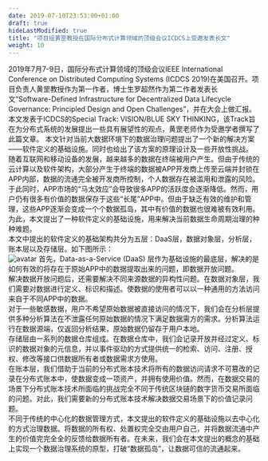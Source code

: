 ```yaml
---
date: 2019-07-10T23:53:00+01:00
draft: true
hideLastModified: true
title: "项目组黄罡教授在国际分布式计算领域的顶级会议ICDCS上受邀发表长文"
weight: 10
---
```

2019年7月7-9日，国际分布式计算领域的顶级会议IEEE International Conference on Distributed Computing Systems (ICDCS 2019)在美国召开。项目负责人黄罡教授作为第一作者，博士生罗超然作为第二作者发表长文“Software-Defined Infrastructure for Decentralized Data Lifecycle Governance: Principled Design and Open Challenges”，并在大会上做汇报。本文发表于ICDCS的Special Track: VISION/BLUE SKY THINKING，该Track旨在为分布式系统的发展提出一些具有展望性的观点，黄罡老师作为受邀学者撰写了此篇文章。<!--more-->
本文针对当前大数据环境下的数据治理问题提出了一个新的解决方案——软件定义的基础设施。同时也给出了该方案的原理设计及一些开放性挑战。</br>
随着互联网和移动设备的发展，越来越多的数据在终端被用户产生。但由于传统的云计算以及软件架构，大部分产生于终端的数据被APP开发商上传至云端并封锁在APP内部，数据的流通完全被开发商所控制，个人数据存在被滥用和泄露的风险。于此同时，APP市场的“马太效应”会导致很多APP的活跃度会逐渐降低。然而，用户仍有很多有价值的数据保存于这些“长尾”APP中。但由于缺乏有效的维护和管理，这些APP逐渐会变成一个个数据孤岛，其中有价值的数据也很难被有效利用。</br>
为此，本文提出了一种软件定义的基础设施，用来解决当前数据生命周期治理的种种难题。</br>
本文中提出的软件定义的基础架构共分为五层：DaaS层，数据对象层，分析层，账本层以及存储层。如下图所示：</br>
![avatar](http://cdn.njuics.cn/img/2018yfb1004800.cn/2019-7-10/report.png)
首先，Data-as-a-Service (DaaS) 层作为基础设施的最底层，解决的是如何有效的将存在于原始APP中的数据提取出来的问题，即数据开放问题。</br>
解决数据开放问题后，还需要解决不同来源数据的异构性问题。在数据对象层，我们需要对数据进行定义、标识和描述。使数据的使用者可以以一种通用的方法访问来自于不同APP中的数据。</br>
对于一些敏感数据，用户不希望原始数据被直接访问的情况下，我们会在分析层提供多种分析算法在不泄露任何原始数据的情况下满足数据需方的需求。分析算法运行在数据源端，仅返回分析结果，原始数据仍留存于用户本地。</br>
存储层由一系列的数据仓库组成。在数据仓库中，我们会记录开放并经过定义、标识的数据对象的元信息，并以事件驱动的方式提供统一的检索、访问、注册、授权、修改等接口供数据所有者或数据需求方使用。</br>
在账本层，我们借助于当前的分布式账本技术将所有的数据访问请求不可篡改的记录在分布式账本中，使数据变成一项资产，并拥有使用价值。然而，在数据交易的场景下分布式账本技术所面临的挑战完全不同于传统区块链的数字货币交易所面临的问题。对此，我们需要新的分布式账本技术解决数据交易场景下的价值记录问题。</br>
不同于传统的中心化的数据管理方式，本文提出的软件定义的基础设施以去中心化的方式治理数据。将数据的所有权、处置权完全交由用户自己，并将数据流通中产生的价值完完全全的反馈给数据所有者。在未来，我们会在本文提出的概念的基础上实现一个数据治理系统的原型，打破“数据孤岛”，让数据可信的流通起来。

